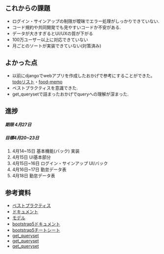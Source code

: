 ## これからの課題
- ログイン・サインアップの制限が曖昧でエラー処理がしっかりできていない.
- コード規約や共同開発でも見やすいコードか不安がある.
- データが大きすぎるとUI/UXの質が下がる
- 100万ユーザー以上に対応できていない
- 月ごとのソートが実装できていない(対策済み)

## よかった点
- 以前にdjangoでwebアプリを作成したおかげで参考にすることができた。  
[todoリスト](https://github.com/ryoma115/Django-Todo-First)・[food-memo](https://github.com/ryoma115/Django-Food-Memo)
- ベストプラクティスを意識できた.
- get_querysetで詰まったおかげでqueryへの理解が深まった. 
## 進捗
##### 期限 4月27日
##### 目標4月20~23日
1. 4月14~15日 基本機能(バック) 実装
2. 4月15日 UI基本部分
3. 4月15日~16日 ログイン・サインアップ UI/バック
3. 4月16日~17日 勤怠データ表
3. 4月18日 勤怠データ表

## 参考資料
- [ベストプラクティス](https://create-it-myself.com/know-how/best-practices-for-getting-started-with-django-development/)
- [ドキュメント](https://docs.djangoproject.com/ja/4.0/)
- [モデル](https://qiita.com/okoppe8/items/a1149b2be54441951de1)
- [bootstrap5ドキュメント](https://getbootstrap.jp/)
- [bootstrap5チートシート](https://bootstrap-cheatsheet.themeselection.com/)
- [get_queryset](https://thinkami.hatenablog.com/entry/2016/03/17/003140)
- [get_queryset](https://noauto-nolife.com/post/django-post-request/)
- [get_queryset](https://qiita.com/keishi04hrikzira/items/ecd9940a944d039cd5d3)

